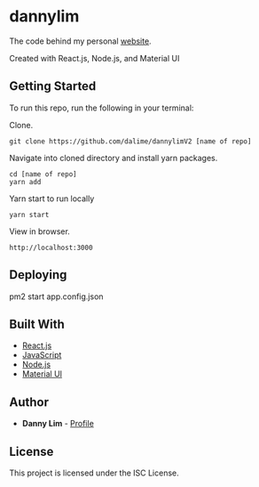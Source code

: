 # dannylim

The code behind my personal [website](http://dannylim.co).

Created with React.js, Node.js, and Material UI

## Getting Started

To run this repo, run the following in your terminal:

Clone.

```
git clone https://github.com/dalime/dannylimV2 [name of repo]
```

Navigate into cloned directory and install yarn packages.

```
cd [name of repo]
yarn add
```

Yarn start to run locally

```
yarn start
```

View in browser.

```
http://localhost:3000
```

## Deploying
pm2 start app.config.json

## Built With

* [React.js](https://facebook.github.io/react/)
* [JavaScript](https://www.javascript.com/)
* [Node.js](https://nodejs.org/en/)
* [Material UI](https://material-ui.com/)

## Author

* **Danny Lim** - [Profile](https://github.com/dalime)

## License

This project is licensed under the ISC License.